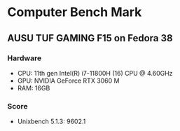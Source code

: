 # Computer Bench Mark

## AUSU TUF GAMING F15 on Fedora 38

### Hardware

- CPU: 11th gen Intel(R) i7-11800H (16) CPU @ 4.60GHz
- GPU: NVIDIA GeForce RTX 3060 M 
- RAM: 16GB

### Score

- Unixbench 5.1.3:  9602.1
